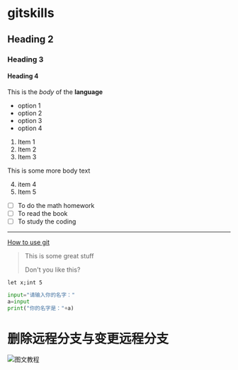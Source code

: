 # gitskills

## Heading 2

### Heading 3

#### Heading 4

This is the *body* of the **language**

* option 1
* option 2
* option 3
* option 4 

1. Item 1
2. Item 2
3. Item 3

This is some more body text

4. item 4
5. Item 5

- [ ] To do the math homework
- [ ] To read the book
- [ ] To study the coding

-----

[How to use git](https://liaoxuefeng.com/books/git/introduction/index.html)

> This is some great stuff
>
> Don't you like this?

`let x;int 5`

```python
input="请输入你的名字："
a=input
print("你的名字是："+a)
```

# 删除远程分支与变更远程分支

![图文教程](E:\git\gitskills\wechat_2025-09-28_113658_694.png)
